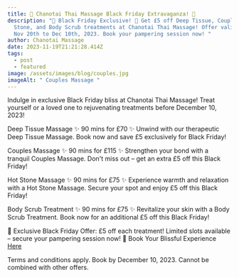```yaml
---
title: 🌟 Chanotai Thai Massage Black Friday Extravaganza! 🌟
description: "🌈 Black Friday Exclusive! 🎁 Get £5 off Deep Tissue, Couples, Hot
  Stone, and Body Scrub treatments at Chanotai Thai Massage! Offer valid from
  Nov 20th to Dec 10th, 2023. Book your pampering session now! "
author: Chanotai Massage
date: 2023-11-19T21:21:28.414Z
tags:
  - post
  - featured
image: /assets/images/blog/couples.jpg
imageAlt: " Couples Massage "
---
```

Indulge in exclusive Black Friday bliss at Chanotai Thai Massage! Treat yourself or a loved one to rejuvenating treatments before December 10, 2023!

Deep Tissue Massage
✨ 90 mins for £70 ✨
Unwind with our therapeutic Deep Tissue Massage. Book now and save £5 exclusively for Black Friday!

Couples Massage
✨ 90 mins for £115 ✨
Strengthen your bond with a tranquil Couples Massage. Don't miss out – get an extra £5 off this Black Friday!

Hot Stone Massage
✨ 90 mins for £75 ✨
Experience warmth and relaxation with a Hot Stone Massage. Secure your spot and enjoy £5 off this Black Friday!

Body Scrub Treatment
✨ 90 mins for £75 ✨
Revitalize your skin with a Body Scrub Treatment. Book now for an additional £5 off this Black Friday!

🌈 Exclusive Black Friday Offer: £5 off each treatment!
Limited slots available – secure your pampering session now!
📅 Book Your Blissful Experience [Here](https://chanotaimassage.setmore.com/?source=easyshare)

Terms and conditions apply. Book by December 10, 2023. Cannot be combined with other offers.